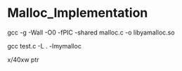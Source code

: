 Malloc_Implementation
=====================
gcc -g -Wall -O0 -fPIC -shared malloc.c -o libyamalloc.so

gcc test.c -L . -lmymalloc

x/40xw ptr

